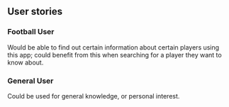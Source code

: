 ## User stories

### Football User
Would be able to find out certain information about certain 
players using this app; could benefit from this when
searching for a player they want to know about.

### General User
Could be used for general knowledge, or personal interest.